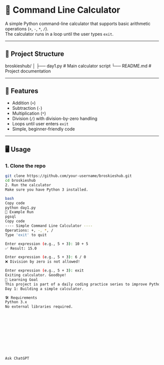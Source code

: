 # 🧮 Command Line Calculator

A simple Python command-line calculator that supports basic arithmetic operations (`+`, `-`, `*`, `/`).  
The calculator runs in a loop until the user types `exit`.

---

## 📂 Project Structure
broskieshub/
│
├── day1.py # Main calculator script
└── README.md # Project documentation

---

## 🚀 Features
- Addition (`+`)
- Subtraction (`-`)
- Multiplication (`*`)
- Division (`/`) with division-by-zero handling
- Loops until user enters `exit`
- Simple, beginner-friendly code

---

## 🖥️ Usage

### 1. Clone the repo
```bash
git clone https://github.com/your-username/broskieshub.git
cd broskieshub
2. Run the calculator
Make sure you have Python 3 installed.

bash
Copy code
python day1.py
📌 Example Run
pgsql
Copy code
---- Simple Command Line Calculator ----
Operations: +, -, *, /
Type 'exit' to quit

Enter expression (e.g., 5 + 3): 10 + 5
✅ Result: 15.0

Enter expression (e.g., 5 + 3): 6 / 0
❌ Division by zero is not allowed!

Enter expression (e.g., 5 + 3): exit
Exiting calculator. Goodbye!
📖 Learning Goal
This project is part of a daily coding practice series to improve Python skills.
Day 1: Building a simple calculator.

🛠️ Requirements
Python 3.x
No external libraries required.











Ask ChatGPT
